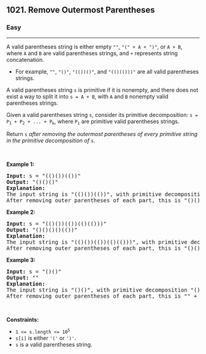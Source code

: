 <h2>1021. Remove Outermost Parentheses</h2><h3>Easy</h3><hr><div style="user-select: auto;"><p style="user-select: auto;">A valid parentheses string is either empty <code style="user-select: auto;">""</code>, <code style="user-select: auto;">"(" + A + ")"</code>, or <code style="user-select: auto;">A + B</code>, where <code style="user-select: auto;">A</code> and <code style="user-select: auto;">B</code> are valid parentheses strings, and <code style="user-select: auto;">+</code> represents string concatenation.</p>

<ul style="user-select: auto;">
	<li style="user-select: auto;">For example, <code style="user-select: auto;">""</code>, <code style="user-select: auto;">"()"</code>, <code style="user-select: auto;">"(())()"</code>, and <code style="user-select: auto;">"(()(()))"</code> are all valid parentheses strings.</li>
</ul>

<p style="user-select: auto;">A valid parentheses string <code style="user-select: auto;">s</code> is primitive if it is nonempty, and there does not exist a way to split it into <code style="user-select: auto;">s = A + B</code>, with <code style="user-select: auto;">A</code> and <code style="user-select: auto;">B</code> nonempty valid parentheses strings.</p>

<p style="user-select: auto;">Given a valid parentheses string <code style="user-select: auto;">s</code>, consider its primitive decomposition: <code style="user-select: auto;">s = P<sub style="user-select: auto;">1</sub> + P<sub style="user-select: auto;">2</sub> + ... + P<sub style="user-select: auto;">k</sub></code>, where <code style="user-select: auto;">P<sub style="user-select: auto;">i</sub></code> are primitive valid parentheses strings.</p>

<p style="user-select: auto;">Return <code style="user-select: auto;">s</code> <em style="user-select: auto;">after removing the outermost parentheses of every primitive string in the primitive decomposition of </em><code style="user-select: auto;">s</code>.</p>

<p style="user-select: auto;">&nbsp;</p>
<p style="user-select: auto;"><strong style="user-select: auto;">Example 1:</strong></p>

<pre style="user-select: auto;"><strong style="user-select: auto;">Input:</strong> s = "(()())(())"
<strong style="user-select: auto;">Output:</strong> "()()()"
<strong style="user-select: auto;">Explanation:</strong> 
The input string is "(()())(())", with primitive decomposition "(()())" + "(())".
After removing outer parentheses of each part, this is "()()" + "()" = "()()()".
</pre>

<p style="user-select: auto;"><strong style="user-select: auto;">Example 2:</strong></p>

<pre style="user-select: auto;"><strong style="user-select: auto;">Input:</strong> s = "(()())(())(()(()))"
<strong style="user-select: auto;">Output:</strong> "()()()()(())"
<strong style="user-select: auto;">Explanation:</strong> 
The input string is "(()())(())(()(()))", with primitive decomposition "(()())" + "(())" + "(()(()))".
After removing outer parentheses of each part, this is "()()" + "()" + "()(())" = "()()()()(())".
</pre>

<p style="user-select: auto;"><strong style="user-select: auto;">Example 3:</strong></p>

<pre style="user-select: auto;"><strong style="user-select: auto;">Input:</strong> s = "()()"
<strong style="user-select: auto;">Output:</strong> ""
<strong style="user-select: auto;">Explanation:</strong> 
The input string is "()()", with primitive decomposition "()" + "()".
After removing outer parentheses of each part, this is "" + "" = "".
</pre>

<p style="user-select: auto;">&nbsp;</p>
<p style="user-select: auto;"><strong style="user-select: auto;">Constraints:</strong></p>

<ul style="user-select: auto;">
	<li style="user-select: auto;"><code style="user-select: auto;">1 &lt;= s.length &lt;= 10<sup style="user-select: auto;">5</sup></code></li>
	<li style="user-select: auto;"><code style="user-select: auto;">s[i]</code> is either <code style="user-select: auto;">'('</code> or <code style="user-select: auto;">')'</code>.</li>
	<li style="user-select: auto;"><code style="user-select: auto;">s</code> is a valid parentheses string.</li>
</ul>
</div>